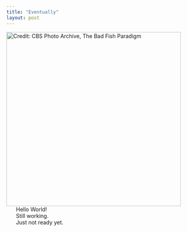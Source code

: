 ```yaml
---
title: "Eventually"
layout: post
---
```

 
 <div class='wrapper'>
  <div>
   <div style="display: inline-block;">
    <img src="https://user-images.githubusercontent.com/39643559/126664810-99b76e9c-2b72-4315-8339-7c5495c87f8f.jpg" alt="Credit: CBS Photo Archive, The Bad Fish Paradigm" style="vertical-align:middle" width="455">
   </div>
   <div style="display: inline-block; margin:0 0 0 25px;">
    Hello World! <br>
    Still working. <br>
    Just not ready yet. <br>
   </div>
 </div>
 
